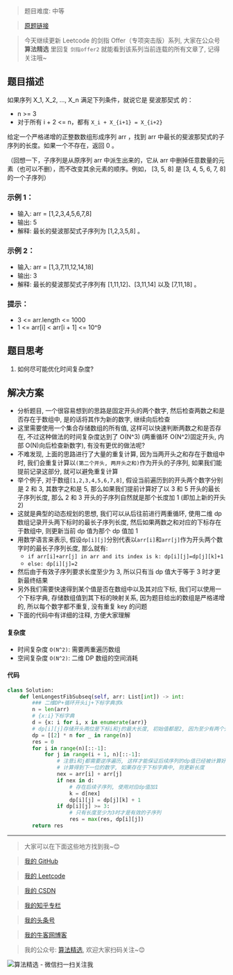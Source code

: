 > 题目难度: 中等

> [原题链接](https://leetcode.cn/problems/Q91FMA/)

> 今天继续更新 Leetcode 的剑指 Offer（专项突击版）系列, 大家在公众号 **算法精选** 里回复 `剑指offer2` 就能看到该系列当前连载的所有文章了, 记得关注哦~

## 题目描述

如果序列 X_1, X_2, ..., X_n 满足下列条件，就说它是 斐波那契式 的：

- n >= 3
- 对于所有 i + 2 <= n，都有 `X_i + X_{i+1} = X_{i+2}`

给定一个严格递增的正整数数组形成序列 arr ，找到 arr 中最长的斐波那契式的子序列的长度。如果一个不存在，返回 0 。

（回想一下，子序列是从原序列 arr 中派生出来的，它从 arr 中删掉任意数量的元素（也可以不删），而不改变其余元素的顺序。例如， [3, 5, 8] 是 [3, 4, 5, 6, 7, 8] 的一个子序列）

### 示例 1：

- 输入: arr = [1,2,3,4,5,6,7,8]
- 输出: 5
- 解释: 最长的斐波那契式子序列为 [1,2,3,5,8] 。

### 示例 2：

- 输入: arr = [1,3,7,11,12,14,18]
- 输出: 3
- 解释: 最长的斐波那契式子序列有 [1,11,12]、[3,11,14] 以及 [7,11,18] 。

### 提示：

- 3 <= arr.length <= 1000
- 1 <= arr[i] < arr[i + 1] <= 10^9

## 题目思考

1. 如何尽可能优化时间复杂度?

## 解决方案

- 分析题目, 一个很容易想到的思路是固定开头的两个数字, 然后检查两数之和是否存在于数组中, 是的话将其作为新的数字, 继续向后检查
- 这里需要使用一个集合存储数组的所有值, 这样可以快速判断两数之和是否存在, 不过这种做法的时间复杂度达到了 O(N^3) (两重循环 O(N^2)固定开头, 内部 O(N)向后检查新数字), 有没有更优的做法呢?
- 不难发现, 上面的思路进行了大量的重复计算, 因为当两开头之和存在于数组中时, 我们会重复计算以`(第二个开头, 两开头之和)`作为开头的子序列, 如果我们能提前记录这部分, 就可以避免重复计算
- 举个例子, 对于数组`[1,2,3,4,5,6,7,8]`, 假设当前遍历到的开头两个数字分别是 2 和 3, 其数字之和是 5, 那么如果我们提前计算好了以 3 和 5 开头的最长子序列长度, 那么 2 和 3 开头的子序列自然就是那个长度加 1 (即加上新的开头 2)
- 这就是典型的动态规划的思想, 我们可以从后往前进行两重循环, 使用二维 dp 数组记录开头两下标时的最长子序列长度, 然后如果两数之和对应的下标存在于数组中, 则更新当前 dp 值为那个 dp 值加 1
- 用数学语言来表示, 假设`dp[i][j]`分别代表以`arr[i]`和`arr[j]`作为开头两个数字时的最长子序列长度, 那么就有:
  - `if arr[i]+arr[j] in arr and its index is k: dp[i][j]=dp[j][k]+1`
  - `else: dp[i][j]=2`
- 然后由于有效子序列要求长度至少为 3, 所以只有当 dp 值大于等于 3 时才更新最终结果
- 另外我们需要快速得到某个值是否在数组中以及其对应下标, 我们可以使用一个下标字典, 存储数组值到其下标的映射关系, 因为题目给出的数组是严格递增的, 所以每个数字都不重复, 没有重复 key 的问题
- 下面的代码中有详细的注释, 方便大家理解

#### 复杂度

- 时间复杂度 `O(N^2)`: 需要两重遍历数组
- 空间复杂度 `O(N^2)`: 二维 DP 数组的空间消耗

#### 代码

```python
class Solution:
    def lenLongestFibSubseq(self, arr: List[int]) -> int:
        ### 二维DP+循环开头ij+下标字典求k
        n = len(arr)
        # {x:i}下标字典
        d = {x: i for i, x in enumerate(arr)}
        # dp[i][j]存储开头两位是下标i和j的最大长度, 初始值都是2, 因为至少有两个元素
        dp = [[2] * n for _ in range(n)]
        res = 0
        for i in range(n)[::-1]:
            for j in range(i + 1, n)[::-1]:
                # 注意i和j都需要逆序遍历, 这样才能保证后续序列的dp值已经被计算好
                # 计算得到下一位的数字, 如果存在于下标字典中, 则更新长度
                nex = arr[i] + arr[j]
                if nex in d:
                    # 存在后续子序列, 使用对应dp值加1
                    k = d[nex]
                    dp[i][j] = dp[j][k] + 1
                if dp[i][j] >= 3:
                    # 只有长度至少为3时才是有效的子序列
                    res = max(res, dp[i][j])
        return res
```

---

> 大家可以在下面这些地方找到我~😊

> [我的 GitHub](https://github.com/zjulyx)

> [我的 Leetcode](https://leetcode-cn.com/u/suibianfahui/)

> [我的 CSDN](https://me.csdn.net/zjulyx1993)

> [我的知乎专栏](https://zhuanlan.zhihu.com/c_1242508721932464128)

> [我的头条号](https://www.toutiao.com/c/user/1090304683804520/#mid=1671643017345028)

> [我的牛客网博客](https://blog.nowcoder.net/zjulyx)

> 我的公众号: [算法精选](https://mp.weixin.qq.com/s?__biz=MzA5MDk1MjI5MA==&mid=2247484158&idx=1&sn=90176bac32cf7af40e4074c721fd8a95&chksm=900285f3a7750ce5a068c9c9773781461819633f2fd60533732637ec9520c908371ebc218d49&scene=178&cur_album_id=1386231241346859009#rd), 欢迎大家扫码关注~😊

![算法精选 - 微信扫一扫关注我](https://pic1.zhimg.com/80/v2-7c988a7b35886df51596ef23616764ac_1440w.jpg)
